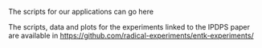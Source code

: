 The scripts for our applications can go here


The scripts, data and plots for the experiments linked to the IPDPS paper are available in https://github.com/radical-experiments/entk-experiments/
